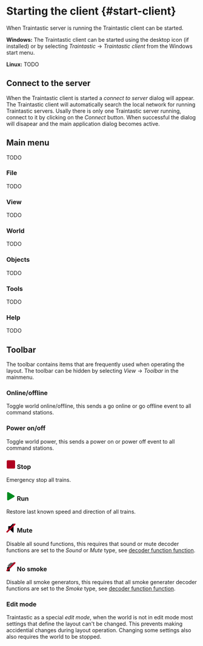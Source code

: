 # Starting the client {#start-client}

When Traintastic server is running the Traintastic client can be started.

**Windows:** The Traintastic client can be started using the desktop icon (if installed) or by selecting *Traintastic* -> *Traintastic client* from the Windows start menu.

**Linux:** TODO

## Connect to the server

When the Traintastic client is started a *connect to server* dialog will appear.
The Traintastic client will automatically search the local network for running Traintastic servers.
Usally there is only one Traintastic server running, connect to it by clicking on the *Connect* button.
When successful the dialog will disapear and the main application dialog becomes active.

## Main menu

TODO

### File

TODO

### View

TODO

### World

TODO

### Objects

TODO

### Tools

TODO

### Help

TODO

## Toolbar

The toolbar contains items that are frequently used when operating the layout. The toolbar can be hidden by selecting *View* -> *Toolbar* in the mainmenu.

### Online/offline

Toggle world online/offline, this sends a go online or go offline event to all command stations.

### Power on/off

Toggle world power, this sends a power on or power off event to all command stations.

### ![](../../gfx/toolbar/stop.png) Stop

Emergency stop all trains.

### ![](../../gfx/toolbar/run.png) Run

Restore last known speed and direction of all trains.

### ![](../../gfx/toolbar/mute.png) Mute

Disable all sound functions, this requires that sound or mute decoder functions are set to the *Sound* or *Mute* type, see [decoder function function](../object/decoderfunction.md#decoder-function-function).

### ![](../../gfx/toolbar/no_smoke.png) No smoke

Disable all smoke generators, this requires that all smoke generater decoder functions are set to the *Smoke* type, see [decoder function function](../object/decoderfunction.md#decoder-function-function).

### Edit mode

Traintastic as a special *edit mode*, when the world is not in edit mode most settings that define the layout can't be changed.
This prevents making accidential changes during layout operation. Changing some settings also also requires the world to be stopped.

